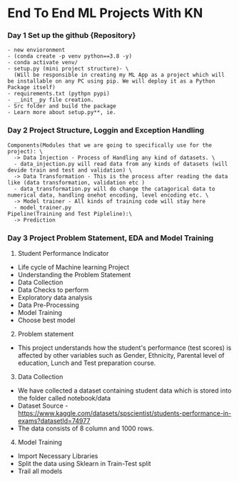 # End To End ML Projects With KN

### Day 1 Set up the github {Repository}
    - new envioronment 
    - (conda create -p venv python==3.8 -y)
    - conda activate venv/
    - setup.py (mini project structure)- \
      (Will be responsible in creating my ML App as a project which will be installable on any PC using pip. We will deploy it as a Python Package itself)
    - requirements.txt (pythpn pypi)
    - __init__py file creation.
    - Src folder and build the package
    - Learn more about setup.py**, ie.

### Day 2  Project Structure, Loggin and Exception Handling
    
    Components(Modules that we are going to specifically use for the project): \
      -> Data Injection - Process of Handling any kind of datasets. \
      - data_injection.py will read data from any kinds of datasets (will devide train and test and validation) \  
      -> Data Transformation - This is the process after reading the data like (data transformation, validation etc )
      - data_transformation.py will do change the catagorical data to numerical data, handling onehot encoding, level encoding etc. \
      -> Model trainer - All kinds of training code will stay here
      - model_trainer.py
    Pipeline(Training and Test Pipleline):\
      -> Prediction  

### Day 3 Project Problem Statement, EDA and Model Training

1.  Student Performance Indicator
  - Life cycle of Machine learning Project
  - Understanding the Problem Statement
  - Data Collection
  - Data Checks to perform
  - Exploratory data analysis
  - Data Pre-Processing
  - Model Training
  - Choose best model

2. Problem statement
  - This project understands how the student's performance (test scores) is affected by other variables such as Gender, Ethnicity, Parental level of education, Lunch and Test preparation course.

3. Data Collection 
  - We have collected a dataset containing student data which is stored into the folder called notebook/data
  - Dataset Source - https://www.kaggle.com/datasets/spscientist/students-performance-in-exams?datasetId=74977
  - The data consists of 8 column and 1000 rows.

4. Model Training
- Import Necessary Libraries
- Split the data using Sklearn in Train-Test split
- Trail all models